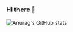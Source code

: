 ### Hi there 👋

![Anurag's GitHub stats](https://github-readme-stats.vercel.app/api?username=Inoansta&show_icons=true&theme=blue-green)
<!--
**Inoansta/Inoansta** is a ✨ _special_ ✨ repository because its `README.md` (this file) appears on your GitHub profile.

Here are some ideas to get you started:

- 🔭 I’m currently working on ...
- 🌱 I’m currently learning ...
- 👯 I’m looking to collaborate on ...
- 🤔 I’m looking for help with ...
- 💬 Ask me about ...
- 📫 How to reach me: ...
- 😄 Pronouns: ...
- ⚡ Fun fact: ...
-->
